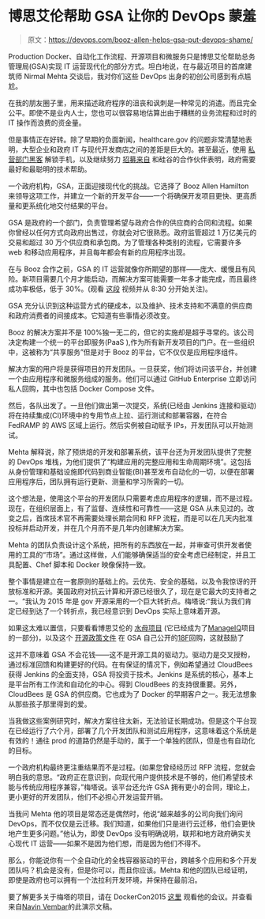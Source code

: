 # 博思艾伦帮助 GSA 让你的 DevOps 蒙羞

> 原文：<https://devops.com/booz-allen-helps-gsa-put-devops-shame/>

Production Docker、自动化工作流程、开源项目和微服务只是博思艾伦帮助总务管理局(GSA)实现 IT 运营现代化的部分方式。坦白地说，在与最近项目的首席建筑师 Nirmal Mehta 交谈后，我对你们这些 DevOps 出身的初创公司感到有点尴尬。

在我的朋友圈子里，用来描述政府程序的沮丧和讽刺是一种常见的消遣。而且完全公平。即使不是业内人士，您也可以很容易地估算出由于糟糕的业务流程和过时的 IT 操作而浪费的资金量。

但是事情正在好转。除了早期的负面新闻，healthcare.gov 的问题非常清楚地表明，大型企业和政府 IT 与现代开发商店之间的差距是巨大的。甚至最近，使用 [私营部门黑客](https://www.nytimes.com/2016/04/20/technology/fbi-iphone-apple-house-encryption-hearing.html?_r=0) 解锁手机，以及继续努力 [招募来自](https://www.bloomberg.com/politics/articles/2015-06-16/obama-wants-worker-pipeline-from-silicon-valley-to-government) 和硅谷的合作伙伴表明，政府需要最好和最聪明的技术帮助。

一个政府机构，GSA，正面迎接现代化的挑战。它选择了 Booz Allen Hamilton 来领导这项工作，并建立一个新的开发平台——一个将确保开发项目更快、更高质量和更系统化地交付结果的平台。

GSA 是政府的一个部门，负责管理希望与政府合作的供应商的合同和流程。如果你曾经以任何方式向政府出售过，你就会对它很熟悉。政府监管超过 1 万亿美元的交易和超过 30 万个供应商和承包商。为了管理各种类别的流程，它需要许多 web 和移动应用程序，并且每年都会有新的应用程序出现。

在与 Booz 合作之前，GSA 的 IT 运营就像你所期望的那样——庞大、缓慢且有风险。新项目需要几个月才能启动，而解决方案可能需要一年多才能完成，而且最终成功率极低，低于 30%。(观看 [这段](http://conferences.oreilly.com/oscon/open-source-2015/public/schedule/detail/44871) 视频并从 8:30 分开始关注)。

GSA 充分认识到这种运营方式的硬成本，以及维护、技术支持和不满意的供应商和政府消费者的间接成本。它知道有些事情必须改变。

Booz 的解决方案并不是 100%独一无二的，但它的实施却是超乎寻常的。该公司决定构建一个统一的平台即服务(PaaS ),作为所有新开发项目的门户。在一些组织中，这被称为“共享服务”但是对于 Booz 的平台，它不仅仅是应用程序组件。

解决方案的用户将是获得项目的开发团队。一旦获奖，他们将访问该平台，并创建一个由应用程序和微服务组成的服务。他们可以通过 GitHub Enterprise 立即访问私人回购，其中也包括 Docker Compose 文件。

然后，各队出发了。一旦他们做出第一次提交，系统(已经由 Jenkins 连接和驱动)将在持续集成(CI)环境中的专用节点上拉、运行测试和部署容器，在符合 FedRAMP 的 AWS 区域上运行。然后实例被自动赋予 IPs，开发团队可以开始测试。

Mehta 解释说，除了预烘焙的开发和部署系统，该平台还为开发团队提供了完整的 DevOps 堆栈，为他们提供了“构建应用的完整应用和生命周期环境”。这包括从身份管理和基础设施即代码到商业智能(BI)甚至发布自动化的一切，以便在部署应用程序后，团队拥有运行更新、测量和学习所需的一切。

这个想法是，使用这个平台的开发团队只需要考虑应用程序的逻辑，而不是过程。现在，在组织层面上，有了监督、连续性和可靠性——这是 GSA 从未见过的。改变之后，首席技术官不再需要处理长期合同和 RFP 流程，而是可以在几天内批准投标并启动开发，并在几个月而不是几年内创建解决方案。

Mehta 的团队负责设计这个系统，把所有的东西放在一起，并审查可供开发者使用的工具的“市场”。通过这样做，人们能够确保适当的安全考虑已经制定，并且工具配置、Chef 脚本和 Docker 映像保持一致。

整个事情是建立在一套原则的基础上的。云优先、安全的基础，以及令我惊讶的开放标准和开源。美国政府对抗云计算和开源已经很久了，现在是它最大的支持者之一。“我认为 2015 年是 gov 开源采用的一个巨大转折点。梅塔说:“我认为我们肯定已经到达了一个转折点，我已经意识到 DevOps 实际上意味着开源。

如果这太难以置信，只要看看博思艾伦的 [水母项目](http://projectjellyfish.org/) (它已经成为了[ManageIQ](http://manageiq.org/)项目的一部分)，以及这个 [开源政策文件](https://github.com/18F/open-source-policy/blob/master/policy.md) 在 GSA 自己公开的[18F](https://github.com/18F)回购，这就鼓励了

这并不意味着 GSA 不会花钱——这不是开源工具的驱动力。驱动力是交叉授粉，通过标准回馈和构建更好的代码。在有保证的情况下，例如希望通过 CloudBees 获得 Jenkins 的全面支持，GSA 将投资于技术。Jenkins 是系统的核心，基本上是平台所有工作流和自动化的中心。得到 CloudBees 的支持很重要。另外，CloudBees 是 GSA 的供应商。它也成为了 Docker 的早期客户之一。我无法想象从那些孩子那里得到的爱。

当我做这些案例研究时，解决方案往往太新，无法验证长期成功。但是这个平台现在已经运行了六个月，部署了几个开发团队和测试应用程序，这意味着这个系统是有效的！通往 prod 的道路仍然是手动的，属于一个单独的团队，但是也有自动化的目标。

一个政府机构最终更注重结果而不是过程。(如果您曾经经历过 RFP 流程，您就会明白我的意思。“政府正在意识到，向现代用户提供技术是不够的，他们希望技术能与传统应用程序兼容，”梅塔说。该平台还允许 GSA 拥有更小的合同，理论上，更小更好的开发团队，他们不必担心开发运营开销。

当我问 Mehta 他的项目是常态还是偶然时，他说“越来越多的公司向我们询问 DevOps，而不仅仅是云迁移。我们知道，如果他们只是进行云迁移，他们会更快地产生更多问题。”他认为，即使 DevOps 没有明确说明，联邦和地方政府确实关心现代 IT 运营——如果不是因为他们想，而是因为他们不得不。

那么，你能说你有一个全自动化的全栈容器驱动的平台，跨越多个应用和多个开发团队吗？机会是没有，但是你可以，而且你应该。Mehta 和他的团队已经证明，即使是政府也可以拥有一个法拉利开发环境，并保持在最前沿。

要了解更多关于梅塔的项目，请在 DockerCon2015 [这里](http://www.ustream.tv/recorded/64617726/highlight/636718) 观看他的会议。并查看来自[Navin Vembar](http://www.slideshare.net/Docker/dockercon-sf-2015-how-to-build-a-secure-devops-environment-for-the-government)的此演示文稿。